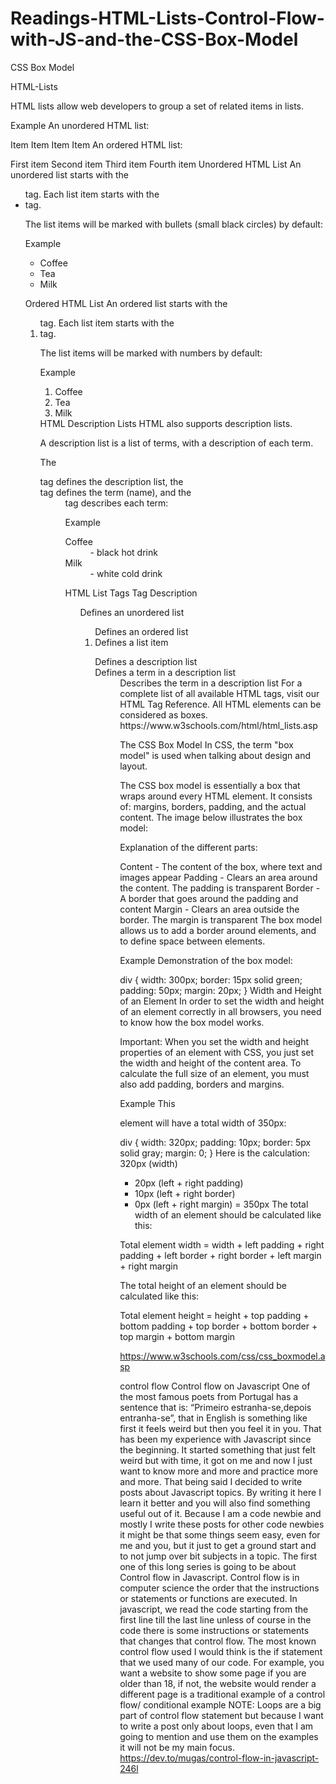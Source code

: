 # Readings-HTML-Lists-Control-Flow-with-JS-and-the-CSS-Box-Model
CSS Box Model


HTML-Lists

HTML lists allow web developers to group a set of related items in lists.

Example
An unordered HTML list:

Item
Item
Item
Item
An ordered HTML list:

First item
Second item
Third item
Fourth item
Unordered HTML List
An unordered list starts with the <ul> tag. Each list item starts with the <li> tag.

The list items will be marked with bullets (small black circles) by default:

Example
<ul>
  <li>Coffee</li>
  <li>Tea</li>
  <li>Milk</li>
</ul>

Ordered HTML List
An ordered list starts with the <ol> tag. Each list item starts with the <li> tag.

The list items will be marked with numbers by default:

Example
<ol>
  <li>Coffee</li>
  <li>Tea</li>
  <li>Milk</li>
</ol>
HTML Description Lists
HTML also supports description lists.

A description list is a list of terms, with a description of each term.

The <dl> tag defines the description list, the <dt> tag defines the term (name), and the <dd> tag describes each term:

Example
<dl>
  <dt>Coffee</dt>
  <dd>- black hot drink</dd>
  <dt>Milk</dt>
  <dd>- white cold drink</dd>
</dl>
HTML List Tags
Tag	Description
<ul>	Defines an unordered list
<ol>	Defines an ordered list
<li>	Defines a list item
<dl>	Defines a description list
<dt>	Defines a term in a description list
<dd>	Describes the term in a description list
For a complete list of all available HTML tags, visit our HTML Tag Reference.
All HTML elements can be considered as boxes.
https://www.w3schools.com/html/html_lists.asp
  
  
  
  
  
  
The CSS Box Model
In CSS, the term "box model" is used when talking about design and layout.

The CSS box model is essentially a box that wraps around every HTML element. It consists of: margins, borders, padding, and the actual content. The image below illustrates the box model:

Explanation of the different parts:

Content - The content of the box, where text and images appear
Padding - Clears an area around the content. The padding is transparent
Border - A border that goes around the padding and content
Margin - Clears an area outside the border. The margin is transparent
The box model allows us to add a border around elements, and to define space between elements. 

Example
Demonstration of the box model:

div {
  width: 300px;
  border: 15px solid green;
  padding: 50px;
  margin: 20px;
}
Width and Height of an Element
In order to set the width and height of an element correctly in all browsers, you need to know how the box model works.

Important: When you set the width and height properties of an element with CSS, you just set the width and height of the content area. To calculate the full size of an element, you must also add padding, borders and margins.

Example
This <div> element will have a total width of 350px: 

div {
  width: 320px;
  padding: 10px;
  border: 5px solid gray;
  margin: 0;
}
Here is the calculation:
320px (width)
+ 20px (left + right padding)
+ 10px (left + right border)
+ 0px (left + right margin)
= 350px
The total width of an element should be calculated like this:

Total element width = width + left padding + right padding + left border + right border + left margin + right margin

The total height of an element should be calculated like this:

Total element height = height + top padding + bottom padding + top border + bottom border + top margin + bottom margin

https://www.w3schools.com/css/css_boxmodel.asp
  
  control flow
  Control flow on Javascript
One of the most famous poets from Portugal has a sentence that is: “Primeiro estranha-se,depois entranha-se”, that in English is something like first it feels weird but then you feel it in you. That has been my experience with Javascript since the beginning. It started something that just felt weird but with time, it got on me and now I just want to know more and more and practice more and more.
That being said I decided to write posts about Javascript topics. By writing it here I learn it better and you will also find something useful out of it. Because I am a code newbie and mostly I write these posts for other code newbies it might be that some things seem easy, even for me and you, but it just to get a ground start and to not jump over bit subjects in a topic.
The first one of this long series is going to be about Control flow in Javascript.
Control flow is in computer science the order that the instructions or statements or functions are executed. In javascript, we read the code starting from the first line till the last line unless of course in the code there is some instructions or statements that changes that control flow.
The most known control flow used I would think is the if statement that we used many of our code. For example, you want a website to show some page if you are older than 18, if not, the website would render a different page is a traditional example of a control flow/ conditional example
NOTE: Loops are a big part of control flow statement but because I want to write a post only about loops, even that I am going to mention and use them on the examples it will not be my main focus.
  https://dev.to/mugas/control-flow-in-javascript-246l
  
